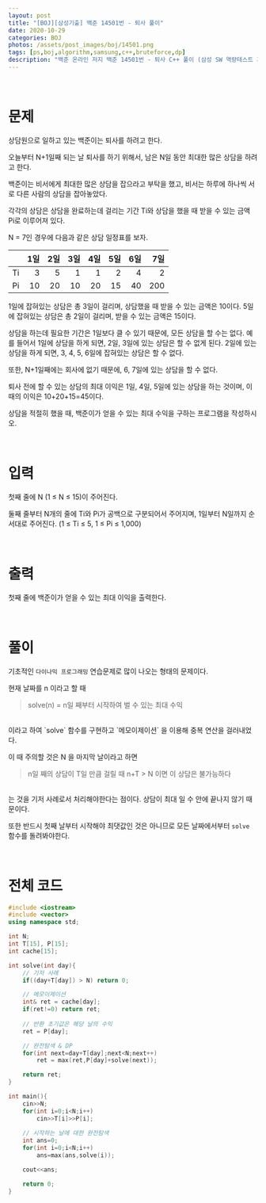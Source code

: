 ```yaml
---
layout: post
title: "[BOJ][삼성기출] 백준 14501번 - 퇴사 풀이"
date: 2020-10-29
categories: BOJ
photos: /assets/post_images/boj/14501.png
tags: [ps,boj,algorithm,samsung,c++,bruteforce,dp]
description: "백준 온라인 저지 백준 14501번 - 퇴사 C++ 풀이 (삼성 SW 역량테스트 기출)"
---
```


<br>

# 문제

상담원으로 일하고 있는 백준이는 퇴사를 하려고 한다.

오늘부터 N+1일째 되는 날 퇴사를 하기 위해서, 남은 N일 동안 최대한 많은 상담을 하려고 한다.

백준이는 비서에게 최대한 많은 상담을 잡으라고 부탁을 했고, 비서는 하루에 하나씩 서로 다른 사람의 상담을 잡아놓았다.

각각의 상담은 상담을 완료하는데 걸리는 기간 Ti와 상담을 했을 때 받을 수 있는 금액 Pi로 이루어져 있다.

N = 7인 경우에 다음과 같은 상담 일정표를 보자.

| 	|1일|2일|3일|4일|5일|6일|7일|
|:---:|---:|---:|---:|---:|---:|---:|---:|
Ti|3|5|1|1|2|4|2|
Pi|10|20|10|20|15|40|200|

1일에 잡혀있는 상담은 총 3일이 걸리며, 상담했을 때 받을 수 있는 금액은 10이다. 5일에 잡혀있는 상담은 총 2일이 걸리며, 받을 수 있는 금액은 15이다.

상담을 하는데 필요한 기간은 1일보다 클 수 있기 때문에, 모든 상담을 할 수는 없다. 예를 들어서 1일에 상담을 하게 되면, 2일, 3일에 있는 상담은 할 수 없게 된다. 2일에 있는 상담을 하게 되면, 3, 4, 5, 6일에 잡혀있는 상담은 할 수 없다.

또한, N+1일째에는 회사에 없기 때문에, 6, 7일에 있는 상담을 할 수 없다.

퇴사 전에 할 수 있는 상담의 최대 이익은 1일, 4일, 5일에 있는 상담을 하는 것이며, 이때의 이익은 10+20+15=45이다.

상담을 적절히 했을 때, 백준이가 얻을 수 있는 최대 수익을 구하는 프로그램을 작성하시오.

<br>

# 입력

첫째 줄에 N (1 ≤ N ≤ 15)이 주어진다.

둘째 줄부터 N개의 줄에 Ti와 Pi가 공백으로 구분되어서 주어지며, 1일부터 N일까지 순서대로 주어진다. (1 ≤ Ti ≤ 5, 1 ≤ Pi ≤ 1,000)

<br>

# 출력

첫째 줄에 백준이가 얻을 수 있는 최대 이익을 출력한다.

<br>

# 풀이

기초적인 `다이나믹 프로그래밍` 연습문제로 많이 나오는 형태의 문제이다.

현재 날짜를 n 이라고 할 때
<br>

> solve(n) = n일 째부터 시작하여 벌 수 있는 최대 수익
<br>
이라고 하여 `solve` 함수를 구현하고 `메모이제이션` 을 이용해 중복 연산을 걸러내었다.

이 때 주의할 것은 N 을 마지막 날이라고 하면
<br>

> n일 째의 상담이 T일 만큼 걸릴 때 n+T > N 이면 이 상담은 불가능하다
<br>
는 것을 기저 사례로서 처리해야한다는 점이다. 상담이 최대 일 수 안에 끝나지 않기 때문이다.

또한 반드시 첫째 날부터 시작해야 최댓값인 것은 아니므로 모든 날짜에서부터 `solve` 함수를 돌려봐야한다.

<br>

# 전체 코드

```c++
#include <iostream>
#include <vector>
using namespace std;

int N;
int T[15], P[15];
int cache[15];

int solve(int day){
    // 기저 사례
	if((day+T[day]) > N) return 0;

    // 메모이제이션
 	int& ret = cache[day];
	if(ret!=0) return ret;	
	
    // 반환 초기값은 해당 날의 수익
	ret = P[day];

    // 완전탐색 & DP
	for(int next=day+T[day];next<N;next++)
		ret = max(ret,P[day]+solve(next));

	return ret;
}

int main(){
	cin>>N;
	for(int i=0;i<N;i++)
		cin>>T[i]>>P[i];
	
    // 시작하는 날에 대한 완전탐색
	int ans=0;
	for(int i=0;i<N;i++)
		ans=max(ans,solve(i));

	cout<<ans;

	return 0;
}
```
